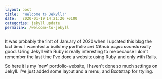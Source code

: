 ```yaml
---
layout: post
title:  "Welcome to Jekyll!"
date:   2020-01-19 14:21:20 +0100
categories: jekyll update
permalink: /welcome-to-jekyll
---
```


It was probably the first of January of 2020 when I updated this blog the last time. I wannted to 
build my portfolio and Github pages sounds really good. Using Jekyll with Ruby is really interesting to me
because I don't remember the last time I've done a website using Ruby, and only with Rails. 

So here it is my 'new' portfolio-website, I haven't done so much settings on Jekyll. I've just added some layout and a menu, and Bootstrap for styling.